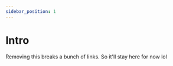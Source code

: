 ```yaml
---
sidebar_position: 1
---
```


# Intro

Removing this breaks a bunch of links. So it'll stay here for now lol
